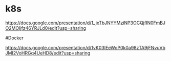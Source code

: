 # k8s

https://docs.google.com/presentation/d/1_jxTbJNYYMziNP3OCQjfIN0FmBJO2MOIjfz46YRJLd0/edit?usp=sharing

#Docker

https://docs.google.com/presentation/d/1vK03IEeWoP0k0a98zTA9jFNvuVbJMI2VoHRGq4UeHD8/edit?usp=sharing
